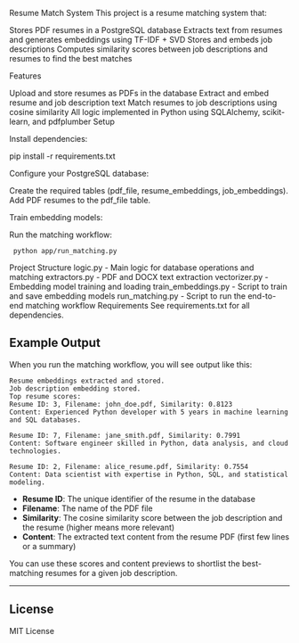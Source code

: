 Resume Match System
This project is a resume matching system that:

Stores PDF resumes in a PostgreSQL database
Extracts text from resumes and generates embeddings using TF-IDF + SVD
Stores and embeds job descriptions
Computes similarity scores between job descriptions and resumes to find the best matches


Features

Upload and store resumes as PDFs in the database
Extract and embed resume and job description text
Match resumes to job descriptions using cosine similarity
All logic implemented in Python using SQLAlchemy, scikit-learn, and pdfplumber
Setup

Install dependencies:

  pip install -r requirements.txt

Configure your PostgreSQL database:

Create the required tables (pdf_file, resume_embeddings, job_embeddings).
Add PDF resumes to the pdf_file table.

Train embedding models:

Run the matching workflow:
   
     python app/run_matching.py

Project Structure
logic.py - Main logic for database operations and matching
extractors.py - PDF and DOCX text extraction
vectorizer.py - Embedding model training and loading
train_embeddings.py - Script to train and save embedding models
run_matching.py - Script to run the end-to-end matching workflow
Requirements
See requirements.txt for all dependencies.

## Example Output

When you run the matching workflow, you will see output like this:

```
Resume embeddings extracted and stored.
Job description embedding stored.
Top resume scores:
Resume ID: 3, Filename: john_doe.pdf, Similarity: 0.8123
Content: Experienced Python developer with 5 years in machine learning and SQL databases.

Resume ID: 7, Filename: jane_smith.pdf, Similarity: 0.7991
Content: Software engineer skilled in Python, data analysis, and cloud technologies.

Resume ID: 2, Filename: alice_resume.pdf, Similarity: 0.7554
Content: Data scientist with expertise in Python, SQL, and statistical modeling.
```

- **Resume ID**: The unique identifier of the resume in the database
- **Filename**: The name of the PDF file
- **Similarity**: The cosine similarity score between the job description and the resume (higher means more relevant)
- **Content**: The extracted text content from the resume PDF (first few lines or a summary)

You can use these scores and content previews to shortlist the best-matching resumes for a given job description.

---

## License
MIT License
